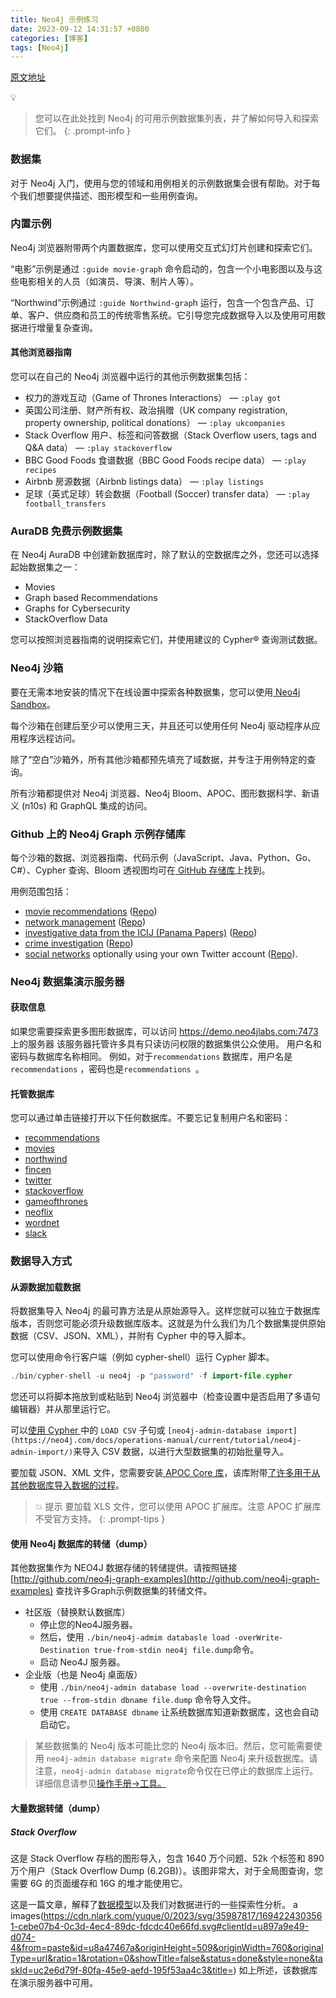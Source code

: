 ```yaml
---
title: Neo4j 示例练习
date: 2023-09-12 14:31:57 +0800
categories: [博客]
tags: [Neo4j] 
---
```



[原文地址](https://neo4j.com/docs/getting-started/appendix/example-data/)


💡
> 您可以在此处找到 Neo4j 的可用示例数据集列表，并了解如何导入和探索它们。
{: .prompt-info }

### 数据集
对于 Neo4j 入门，使用与您的领域和用例相关的示例数据集会很有帮助。对于每个我们想要提供描述、图形模型和一些用例查询。
### 内置示例
Neo4j 浏览器附带两个内置数据库，您可以使用交互式幻灯片创建和探索它们。

“电影”示例是通过 `:guide movie-graph` 命令启动的，包含一个小电影图以及与这些电影相关的人员（如演员、导演、制片人等）。

“Northwind”示例通过 `:guide Northwind-grap`h 运行，包含一个包含产品、订单、客户、供应商和员工的传统零售系统。它引导您完成数据导入以及使用可用数据进行增量复杂查询。
#### 其他浏览器指南
您可以在自己的 Neo4j 浏览器中运行的其他示例数据集包括：

- 权力的游戏互动（Game of Thrones Interactions） — `:play got`
-  英国公司注册、财产所有权、政治捐赠（UK company registration, property ownership, political donations） — `:play ukcompanies`
- Stack Overflow 用户、标签和问答数据（Stack Overflow users, tags and Q&A data） — `:play stackoverflow`
- BBC Good Foods 食谱数据（BBC Good Foods recipe data） — `:play recipes`
- Airbnb 房源数据（Airbnb listings data） — `:play listings`
-  足球（英式足球）转会数据（Football (Soccer) transfer data） — `:play football_transfers`
### AuraDB 免费示例数据集
 在 Neo4j AuraDB 中创建新数据库时，除了默认的空数据库之外，您还可以选择起始数据集之一：

- Movies
- Graph based Recommendations
- Graphs for Cybersecurity
- StackOverflow Data

 您可以按照浏览器指南的说明探索它们，并使用建议的 Cypher® 查询测试数据。
### Neo4j 沙箱
要在无需本地安装的情况下在线设置中探索各种数据集，您可以使用[ Neo4j Sandbox](https://neo4j.com/sandbox/?ref=developer-ex-data)。

每个沙箱在创建后至少可以使用三天，并且还可以使用任何 Neo4j 驱动程序从应用程序远程访问。

除了“空白”沙箱外，所有其他沙箱都预先填充了域数据，并专注于用例特定的查询。

所有沙箱都提供对 Neo4j 浏览器、Neo4j Bloom、APOC、图形数据科学、新语义 (n10s) 和 GraphQL 集成的访问。
### Github 上的 Neo4j Graph 示例存储库
每个沙箱的数据、浏览器指南、代码示例（JavaScript、Java、Python、Go、C#）、Cypher 查询、Bloom 透视图均可在[ GitHub 存储库](https://github.com/neo4j-graph-examples)上找到。

用例范围包括：

- [movie recommendations](https://sandbox.neo4j.com/?usecase=recommendations) ([Repo](https://github.com/neo4j-graph-examples/recommendations))
- [network management](https://sandbox.neo4j.com/?usecase=network-management) ([Repo](https://github.com/neo4j-graph-examples/network-management))
- [investigative data from the ICIJ (Panama Papers)](https://sandbox.neo4j.com/?usecase=icij-paradise-papers) ([Repo](https://github.com/neo4j-graph-examples/icij-paradise-papers))
- [crime investigation](https://sandbox.neo4j.com/?usecase=pole) ([Repo](https://github.com/neo4j-graph-examples/pole))
- [social networks](https://sandbox.neo4j.com/?usecase=twitter-v2) optionally using your own Twitter account ([Repo](https://github.com/neo4j-graph-examples/twitter)).
###  Neo4j 数据集演示服务器
#### 获取信息
如果您需要探索更多图形数据库，可以访问 https://demo.neo4jlabs.com:7473 上的服务器
该服务器托管许多具有只读访问权限的数据集供公众使用。
用户名和密码与数据库名称相同。
例如，对于`recommendations` 数据库，用户名是`recommendations` ，密码也是`recommendations `。
#### 托管数据库
 
您可以通过单击链接打开以下任何数据库。不要忘记复制用户名和密码：

- [recommendations](https://demo.neo4jlabs.com:7473/browser/?dbms=neo4j://recommendations@demo.neo4jlabs.com&db=recommendations)
- [movies](https://demo.neo4jlabs.com:7473/browser/?dbms=neo4j://movies@demo.neo4jlabs.com&db=movies)
- [northwind](https://demo.neo4jlabs.com:7473/browser/?dbms=neo4j://northwind@demo.neo4jlabs.com&db=northwind)
- [fincen](https://demo.neo4jlabs.com:7473/browser/?dbms=neo4j://fincen@demo.neo4jlabs.com&db=fincen)
- [twitter](https://demo.neo4jlabs.com:7473/browser/?dbms=neo4j://twitter@demo.neo4jlabs.com&db=twitter)
- [stackoverflow](https://demo.neo4jlabs.com:7473/browser/?dbms=neo4j://stackoverflow@demo.neo4jlabs.com&db=stackoverflow)
- [gameofthrones](https://demo.neo4jlabs.com:7473/browser/?dbms=neo4j://gameofthrones@demo.neo4jlabs.com&db=gameofthrones)
- [neoflix](https://demo.neo4jlabs.com:7473/browser/?dbms=neo4j://neoflix@demo.neo4jlabs.com&db=neoflix)
- [wordnet](https://demo.neo4jlabs.com:7473/browser/?dbms=neo4j://wordnet@demo.neo4jlabs.com&db=wordnet)
- [slack](https://demo.neo4jlabs.com:7473/browser/?dbms=neo4j://slack@demo.neo4jlabs.com&db=slack)
### 数据导入方式
#### 从源数据加载数据
将数据集导入 Neo4j 的最可靠方法是从原始源导入。这样您就可以独立于数据库版本，否则您可能必须升级数据库版本。这就是为什么我们为几个数据集提供原始数据（CSV、JSON、XML），并附有 Cypher 中的导入脚本。

 您可以使用命令行客户端（例如 cypher-shell）运行 Cypher 脚本。

```java
./bin/cypher-shell -u neo4j -p "password" -f import-file.cypher
```
您还可以将脚本拖放到或粘贴到 Neo4j 浏览器中（检查设置中是否启用了多语句编辑器）并从那里运行它。

可以[使用 Cypher ](https://neo4j.com/docs/getting-started/data-import/csv-import/#import-load-csv/)中的 `LOAD CSV` 子句或 `[neo4j-admin-database import](https://neo4j.com/docs/operations-manual/current/tutorial/neo4j-admin-import/)`来导入 CSV 数据，以进行大型数据集的初始批量导入。

 
要加载 JSON、XML 文件，您需要安装[ APOC Core 库](https://neo4j.com/docs/apoc/current/)，该库附带[了许多用于从其他数据库导入数据的过程](https://neo4j.com/docs/apoc/current/import/)。

 
> 💥 提示 要加载 XLS 文件，您可以使用 APOC 扩展库。注意 APOC 扩展库不受官方支持。
{: .prompt-tips }

####  使用 Neo4j 数据库的转储（dump）

其他数据集作为 NEO4J 数据存储的转储提供。请按照链接 [http://github.com/neo4j-graph-examples](http://github.com/neo4j-graph-examples) 查找许多Graph示例数据集的转储文件。

- 社区版（替换默认数据库）
   - 停止您的Neo4J服务器。
   - 然后，使用 `./bin/neo4j-admim databasle load -overWrite-Destination true-from-stdin neo4j file.dump`命令。
   - 启动 Neo4J 服务器。
- 企业版（也是 Neo4j 桌面版）
   - 使用 `./bin/neo4j-admin database load --overwrite-destination true --from-stdin dbname file.dump` 命令导入文件。
   - 使用 `CREATE DATABASE dbname` 让系统数据库知道新数据库，这也会自动启动它。
> 某些数据集的 Neo4j 版本可能比您的 Neo4j 版本旧。然后，您可能需要使用 `neo4j-admin database migrate` 命令来配置 Neo4j 来升级数据库。请注意，`neo4j-admin database migrate`命令仅在已停止的数据库上运行。详细信息请参见[操作手册→工具。](https://neo4j.com/docs/operations-manual/current/tools/neo4j-admin/migrate-database/)

#### 大量数据转储（dump）
##### Stack Overflow
这是 Stack Overflow 存档的图形导入，包含 1640 万个问题、52k 个标签和 890 万个用户（Stack Overflow Dump (6.2GB)）。该图非常大，对于全局图查询，您需要 6G 的页面缓存和 16G 的堆才能使用它。

这是一篇文章，解释了[数据模型](https://towardsdatascience.com/tagoverflow-correlating-tags-in-stackoverflow-66e2b0e1117b)以及我们对数据进行的一些探索性分析。
a  images(https://cdn.nlark.com/yuque/0/2023/svg/35987817/1694224303561-cebe07b4-0c3d-4ec4-89dc-fdcdc40e66fd.svg#clientId=u897a9e49-d074-4&from=paste&id=u8a47467a&originHeight=509&originWidth=760&originalType=url&ratio=1&rotation=0&showTitle=false&status=done&style=none&taskId=uc2e6d79f-80fa-45e9-aefd-195f53aa4c3&title=)
如上所述，该数据库在演示服务器中可用。
